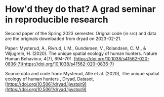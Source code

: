 # How'd they do that? A grad seminar in reproducible research

Second paper of the Spring 2023 semester.  Orignal code (in src) and data are the originals downloaded from dryad on 2023-02-21.  

Paper: 
Mysterud, A., Rivrud, I. M., Gundersen, V., Rolandsen, C. M., & Viljugrein, H. (2020). The unique spatial ecology of human hunters. Nature Human Behaviour, 4(7), 694-701. [https://doi.org/10.1038/s41562-020-0836-7](https://doi.org/10.1038/s41562-020-0836-7)

Source data and code from:
Mysterud, Atle et al. (2020), The unique spatial ecology of human hunters , Dryad, Dataset, [https://doi.org/10.5061/dryad.1jwstqjr9](https://doi.org/10.5061/dryad.1jwstqjr9)

